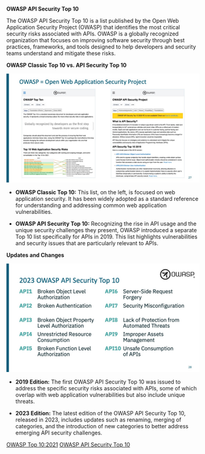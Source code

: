 **OWASP API Security Top 10**

The OWASP API Security Top 10 is a list published by the Open Web Application Security Project (OWASP) that identifies the most critical security risks associated with APIs. OWASP is a globally recognized organization that focuses on improving software security through best practices, frameworks, and tools designed to help developers and security teams understand and mitigate these risks.

**OWASP Classic Top 10 vs. API Security Top 10**

![](/API%20Security%20Fundamentals/images/7142087-260-70aa-1645-fe0f357b5384_26.jpg)

- **OWASP Classic Top 10:** This list, on the left, is focused on web application security. It has been widely adopted as a standard reference for understanding and addressing common web application vulnerabilities.
    
- **OWASP API Security Top 10:** Recognizing the rise in API usage and the unique security challenges they present, OWASP introduced a separate Top 10 list specifically for APIs in 2019. This list highlights vulnerabilities and security issues that are particularly relevant to APIs.
    

**Updates and Changes**

![](/API%20Security%20Fundamentals/images/c4d6627-72c6-cba4-cded-3e8e64462f_27.jpg)

- **2019 Edition:** The first OWASP API Security Top 10 was issued to address the specific security risks associated with APIs, some of which overlap with web application vulnerabilities but also include unique threats.
    
- **2023 Edition:** The latest edition of the OWASP API Security Top 10, released in 2023, includes updates such as renaming, merging of categories, and the introduction of new categories to better address emerging API security challenges.

[OWASP Top 10:2021](https://owasp.org/Top10/)
[OWASP API Security Top 10](https://owasp.org/API-Security/editions/2023/en/0x11-t10/)
